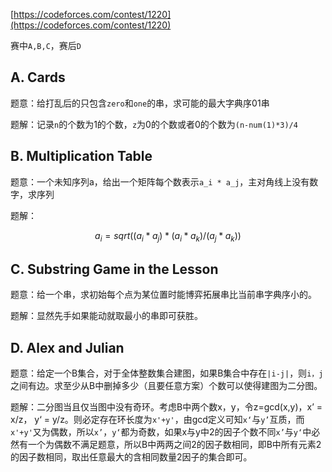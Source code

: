 [https://codeforces.com/contest/1220](https://codeforces.com/contest/1220)

赛中`A,B,C`，赛后`D`

## A. Cards

题意：给打乱后的只包含`zero`和`one`的串，求可能的最大字典序01串

题解：记录`n`的个数为1的个数，`z`为0的个数或者0的个数为`(n-num(1)*3)/4`

## B. Multiplication Table

题意：一个未知序列a，给出一个矩阵每个数表示`a_i * a_j`，主对角线上没有数字，求序列

题解：

$$ a_i = sqrt((a_i * a_j) * (a_i * a_k) / (a_j * a_k)) $$

## C. Substring Game in the Lesson

题意：给一个串，求初始每个点为某位置时能博弈拓展串比当前串字典序小的。

题解：显然先手如果能动就取最小的串即可获胜。

## D. Alex and Julian

题意：给定一个B集合，对于全体整数集合建图，如果B集合中存在`|i-j|`，则`i，j`之间有边。求至少从B中删掉多少（且要任意方案）个数可以使得建图为二分图。

题解：二分图当且仅当图中没有奇环。考虑B中两个数x，y，令z=gcd(x,y)，x’ = x/z， y‘ = y/z。则必定存在环长度为`x'+y'`，由gcd定义可知`x‘`与`y’`互质，而`x'+y'`又为偶数，所以`x’`，`y‘`都为奇数，如果x与y中2的因子个数不同`x’`与`y‘`中必然有一个为偶数不满足题意，所以B中两两之间2的因子数相同，即B中所有元素2的因子数相同，取出任意最大的含相同数量2因子的集合即可。
